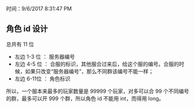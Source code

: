 时间：9/6/2017 8:31:47 PM
 
## 角色 id 设计

总共有 11 位

- 左边 1-3 位 ： 服务器编号
- 左边 4-5 位 ： 合服的标识，其他服合过来后，给这个服的编号。合服的时候，如果只改变“服务器编号”，那么不同群该编号不能一样；
- 左边 6-11位 ： 角色标识

所以，一个服本来最多的玩家数量是 99999 个玩家，对多可以合 99 个不同编号的群，最多可以开 999 个群，所以角色 id 不能用 int，而得用 long。